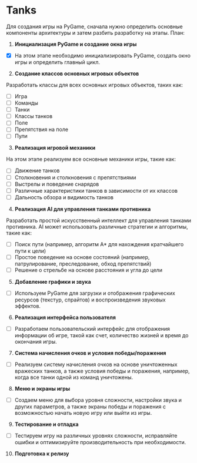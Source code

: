 # Tanks

Для создания игры на PyGame, сначала нужно определить основные компоненты архитектуры и затем разбить разработку на этапы. 
План:

1. **Инициализация PyGame и создание окна игры**

- [x] На этом этапе необходимо инициализировать PyGame, создать окно игры и определить главный цикл.

2. **Создание классов основных игровых объектов**

Разработать классы для всех основных игровых объектов, таких как:

- [ ] Игра
- [ ] Команды
- [ ] Танки
- [ ] Классы танков
- [ ] Поле
- [ ] Препятствия на поле
- [ ] Пули

3. **Реализация игровой механики**

На этом этапе реализуем все основные механики игры, такие как:
- [ ] Движение танков
- [ ] Столкновения и столкновения с препятствиями
- [ ] Выстрелы и поведение снарядов
- [ ] Различные характеристики танков в зависимости от их классов
- [ ] Дальность обзора и видимость танков

4. **Реализация AI для управления танками противника**

Разработать простой искусственный интеллект для управления танками противника. AI может использовать различные стратегии и алгоритмы, такие как:
- [ ] Поиск пути (например, алгоритм A* для нахождения кратчайшего пути к цели)
- [ ] Простое поведение на основе состояний (например, патрулирование, преследование, обход препятствий)
- [ ] Решение о стрельбе на основе расстояния и угла до цели

5. **Добавление графики и звука**

- [ ] Используем PyGame для загрузки и отображения графических ресурсов (текстур, спрайтов) и воспроизведения звуковых эффектов.

6. **Реализация интерфейса пользователя**

- [ ] Разработаем пользовательский интерфейс для отображения информации об игре, такой как счет, количество жизней и время до окончания игры.

7. **Система начисления очков и условия победы/поражения**

- [ ] Реализуем систему начисления очков на основе уничтоженных вражеских танков, а также условия победы и поражения, например, когда все танки одной из команд уничтожены.

8. **Меню и экраны игры**

- [ ] Создаем меню для выбора уровня сложности, настройки звука и других параметров, а также экраны победы и поражения с возможностью начать новую игру или выйти из игры.

9. **Тестирование и отладка**

- [ ] Тестируем игру на различных уровнях сложности, исправляйте ошибки и оптимизируйте производительность при необходимости.

10. **Подготовка к релизу**
